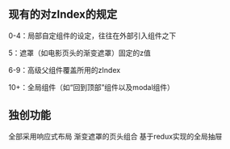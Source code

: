 ## 现有的对zIndex的规定
0-4：局部自定组件的设定，往往在外部引入组件之下

5：遮罩（如电影页头的渐变遮罩）固定的z值

6-9：高级父组件覆盖所用的zIndex

10+：全局组件（如“回到顶部”组件以及modal组件）

## 独创功能
全部采用响应式布局
渐变遮罩的页头组合
基于redux实现的全局抽屉